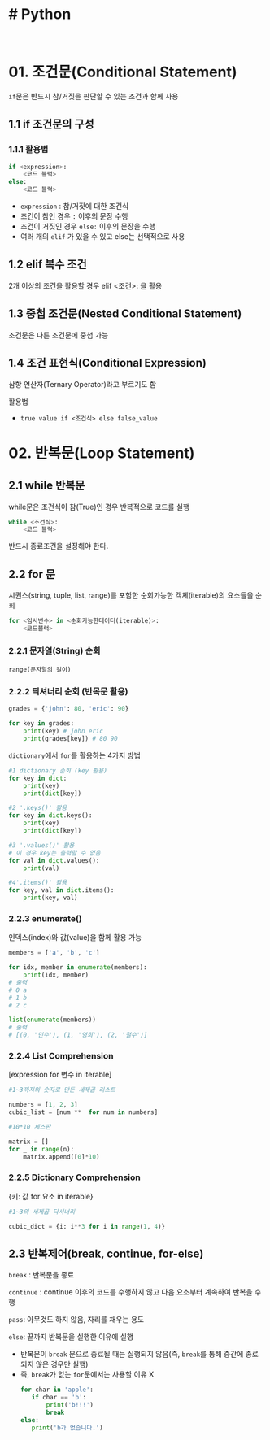 # # Python

<br/>

# 01. 조건문(Conditional Statement)

`if`문은 반드시 참/거짓을 판단할 수 있는 조건과 함께 사용

## 1.1 if 조건문의 구성

### 1.1.1 활용법

```python
if <expression>:
    <코드 블럭>
else:
    <코드 블럭>
```

- `expression` : 참/거짓에 대한 조건식
- 조건이 참인 경우 `:` 이후의 문장 수행
- 조건이 거짓인 경우 `else:` 이후의 문장을 수행
- 여러 개의 `elif` 가 있을 수 있고 else는 선택적으로 사용

## 1.2 elif 복수 조건

2개 이상의 조건을 활용할 경우 elif <조건>: 을 활용

## 1.3 중첩 조건문(Nested Conditional Statement)

조건문은 다른 조건문에 중첩 가능

## 1.4 조건 표현식(Conditional Expression)

삼항 연산자(Ternary Operator)라고 부르기도 함

활용법

- `true value if <조건식> else false_value`

# 02. 반복문(Loop Statement)

## 2.1 while 반복문

while문은 조건식이 참(True)인 경우 반복적으로 코드를 실행

```python
while <조건식>:
    <코드 블럭>
```

반드시 종료조건을 설정해야 한다.

## 2.2 for 문

시퀀스(string, tuple, list, range)를 포함한 순회가능한 객체(iterable)의 요소들을 순회

```python
for <임시변수> in <순회가능한데이터(iterable)>:
    <코드블럭>
```

### 2.2.1 문자열(String) 순회

`range(문자열의 길이)`

### 2.2.2 딕셔너리 순회 (반목문 활용)

```python
grades = {'john': 80, 'eric': 90}

for key in grades:
    print(key) # john eric
    print(grades[key]) # 80 90
```

`dictionary`에서 `for`를 활용하는 4가지 방법

```python
#1 dictionary 순회 (key 활용)
for key in dict:
    print(key)
    print(dict[key])

#2 '.keys()' 활용
for key in dict.keys():
    print(key)
    print(dict[key])

#3 '.values()' 활용
# 이 경우 key는 출력할 수 없음
for val in dict.values():
    print(val)

#4'.items()' 활용
for key, val in dict.items():
    print(key, val)
```

### 2.2.3 enumerate()

인덱스(index)와 값(value)을 함께 활용 가능

```python
members = ['a', 'b', 'c']

for idx, member in enumerate(members):
    print(idx, member)
# 출력
# 0 a
# 1 b
# 2 c

list(enumerate(members))
# 출력
# [(0, '민수'), (1, '영희'), (2, '철수')]
```

### 2.2.4 List Comprehension

[expression for 변수 in iterable]

```python
#1~3까지의 숫자로 만든 세제곱 리스트

numbers = [1, 2, 3]
cubic_list = [num **  for num in numbers]

#10*10 체스판

matrix = []
for _ in range(n):
    matrix.append([0]*10)
```

### 2.2.5 Dictionary Comprehension

{키: 값 for 요소 in iterable}

```python
#1~3의 세제곱 딕셔너리

cubic_dict = {i: i**3 for i in range(1, 4)}
```

## 2.3 반복제어(break, continue, for-else)

`break` : 반복문을 종료

`continue` : continue 이후의 코드를 수행하지 않고 다음 요소부터 계속하여 반복을 수행

`pass`: 아무것도 하지 않음, 자리를 채우는 용도

`else`: 끝까지 반복문을 실행한 이유에 실행

- 반복문이 `break` 문으로 종료될 때는 실행되지 않음(즉, `break`를 통해 중간에 종료되지 않은 경우만 실행)
- 즉, `break`가 없는 `for`문에서는 사용할 이유 X
  ```python
  for char in 'apple':
     if char == 'b':
         print('b!!!')
         break
  else:
     print('b가 없습니다.')
  ```
